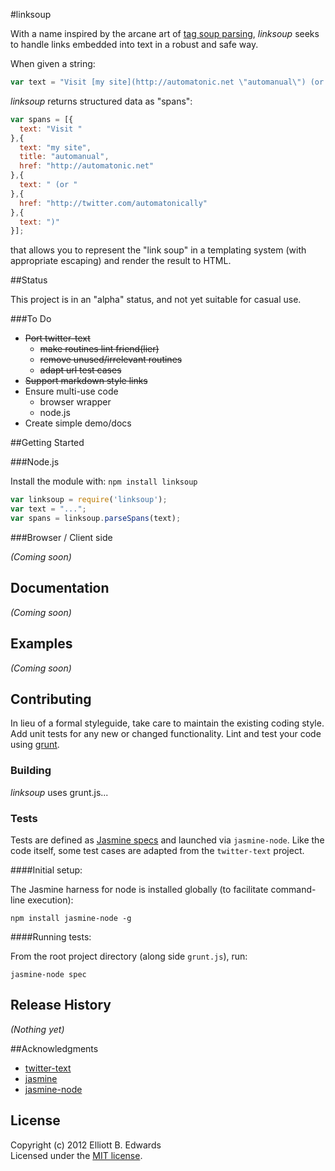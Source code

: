 #linksoup

With a name inspired by the arcane art of [tag soup parsing](http://en.wikipedia.org/wiki/Tag_soup), *linksoup* seeks to handle links embedded into text in a robust and safe way.

When given a string:

```javascript
var text = "Visit [my site](http://automatonic.net \"automanual\") (or http://twitter.com/automatonically)";
```
    
*linksoup* returns structured data as "spans":

```javascript
var spans = [{
  text: "Visit "
},{
  text: "my site",
  title: "automanual",
  href: "http://automatonic.net"
},{
  text: " (or "
},{
  href: "http://twitter.com/automatonically"
},{
  text: ")"
}];
```

that allows you to represent the "link soup" in a templating system (with appropriate escaping) and render the result to HTML.

##Status

This project is in an "alpha" status, and not yet suitable for casual use.

###To Do

 * ~~Port twitter-text~~
   * ~~make routines lint friend(lier)~~
   * ~~remove unused/irrelevant routines~~
   * ~~adapt url test cases~~
 * ~~Support markdown style links~~
 * Ensure multi-use code
   * browser wrapper
   * node.js
 * Create simple demo/docs

##Getting Started

###Node.js

Install the module with: `npm install linksoup`

```javascript
var linksoup = require('linksoup');
var text = "...";
var spans = linksoup.parseSpans(text);
```

###Browser / Client side

_(Coming soon)_

## Documentation
_(Coming soon)_

## Examples
_(Coming soon)_

## Contributing
In lieu of a formal styleguide, take care to maintain the existing coding style. Add unit tests for any new or changed functionality. Lint and test your code using [grunt](https://github.com/gruntjs/grunt).

### Building
*linksoup* uses grunt.js...

### Tests

Tests are defined as [Jasmine specs](https://jasmine.github.io/) and launched via `jasmine-node`. Like the code itself, some test cases are adapted from the `twitter-text` project.

####Initial setup:

The Jasmine harness for node is installed globally (to facilitate command-line execution):

    npm install jasmine-node -g

####Running tests:

From the root project directory (along side `grunt.js`), run:

    jasmine-node spec

## Release History
_(Nothing yet)_

##Acknowledgments

 * [twitter-text](https://github.com/twitter/twitter-text-js)
 * [jasmine](https://github.com/jasmine/jasmine)
 * [jasmine-node](https://github.com/mhevery/jasmine-node)

## License
Copyright (c) 2012 Elliott B. Edwards  
Licensed under the [MIT license](https://github.com/automatonic/linksoup/blob/master/LICENSE-MIT).
